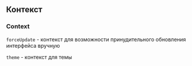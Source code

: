 ## Контекст

### Context

`forceUpdate` - контекст для возможности принудительного обновления интерфейса вручную

`theme` - контекст для темы

